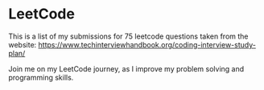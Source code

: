 # LeetCode
This is a list of my submissions for 75 leetcode questions taken from the website:
https://www.techinterviewhandbook.org/coding-interview-study-plan/

Join me on my LeetCode journey, as I improve my problem solving and programming skills.
